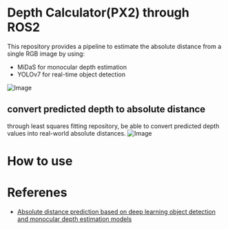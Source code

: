 # Depth Calculator(PX2) through ROS2
This repository provides a pipeline to estimate the absolute distance from a single RGB image by using:
- MiDaS for monocular depth estimation
- YOLOv7 for real-time object detection
  
![Image](https://github.com/user-attachments/assets/1e33c8b5-7fd3-47d6-ab27-3dbab618515e)

## convert predicted depth to absolute distance
through least squares fitting repository, be able to convert predicted depth values into real-world absolute distances.
![Image](https://github.com/user-attachments/assets/091e6707-24b9-4342-ba62-cfdce6342772)


# How to use



# Referenes
- [Absolute distance prediction based on deep learning object detection and monocular depth estimation models](https://arxiv.org/abs/2111.01715)
